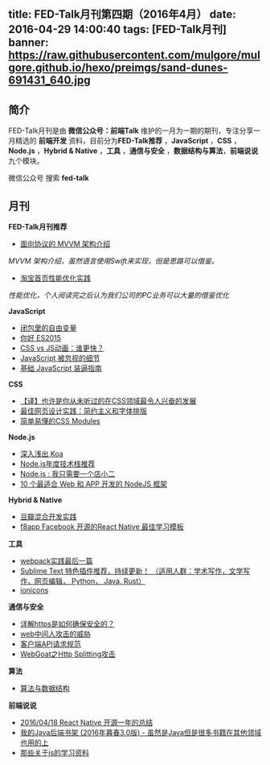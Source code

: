 title: FED-Talk月刊第四期（2016年4月）
date: 2016-04-29 14:00:40
tags: [FED-Talk月刊]
banner: https://raw.githubusercontent.com/mulgore/mulgore.github.io/hexo/preimgs/sand-dunes-691431_640.jpg
---

## 简介

FED-Talk月刊是由 **微信公众号：前端Talk** 维护的一月为一期的期刊，专注分享一月精选的 **前端开发** 资料，目前分为**FED-Talk推荐** ，**JavaScript** ，**CSS** ，**Node.js** ，**Hybrid & Native** ，**工具** ，**通信与安全** ，**数据结构与算法**，**前端说说** 九个模块。

微信公众号 搜索 **fed-talk**

## 月刊

**FED-Talk月刊推荐**

- [面向协议的 MVVM 架构介绍](https://realm.io/cn/news/doios-natasha-murashev-protocol-oriented-mvvm/)

*MVVM 架构介绍，虽然语言使用Swift来实现，但是思路可以借鉴。*

- [淘宝首页性能优化实践](http://www.barretlee.com/blog/2016/04/01/optimization-in-taobao-homepage/)

*性能优化，个人阅读完之后认为我们公司的PC业务可以大量的借鉴优化*

**JavaScript**

- [闭包里的自由变量](https://zhuanlan.zhihu.com/p/20658538)
- [你好 ES2015](http://jinlong.github.io/2016/04/09/Say-Hello-To-ES2015/)
- [CSS vs JS动画：谁更快？](http://zencode.in/19.CSS-vs-JS%E5%8A%A8%E7%94%BB%EF%BC%9A%E8%B0%81%E6%9B%B4%E5%BF%AB%EF%BC%9F.html)
- [JavaScript 被忽视的细节](http://www.barretlee.com/blog/2016/04/18/javascript-detail/)
- [基础 JavaScript 装逼指南](https://annatarhe.github.io/2016/04/19/hack-js-code.html)

**CSS**

- [【译】也许是你从未听过的在CSS领域最令人兴奋的发展](http://www.jqsite.com/notes/1604109666.html)
- [最佳网页设计实践：简约主义和字体排版](http://www.ui.cn/detail/118664.html)
- [简单易懂的CSS Modules](http://acgtofe.com/posts/2016/04/css-modules-made-simple)

**Node.js**

- [深入浅出 Koa](https://github.com/berwin/Blog/issues/8)
- [Node.js年度技术栈推荐](https://github.com/nodeonly/stack)
- [Node.js : 我只需要一个店小二](http://mp.weixin.qq.com/s?__biz=MzAxOTc0NzExNg==&mid=2665513044&idx=1&sn=9b8526e9d641b970ee5ddac02dae3c57#rd)
- [10 个最适合 Web 和 APP 开发的 NodeJS 框架](http://www.58maisui.com/2016/04/27/article-29/)

**Hybrid & Native**

- [豆瓣混合开发实践](http://lincode.github.io/Hybrid-Rexxar)
- [f8app Facebook 开源的React Native 最佳学习模板](https://github.com/fbsamples/f8app)

**工具**

- [webpack实践最后一篇 ](https://github.com/icepy/_posts/issues/34)
- [Sublime Text 特色插件推荐，持续更新！ （适用人群：学术写作，文学写作，网页编辑， Python， Java, Rust）](https://www.scislab.com/blog/sublime-text-te-se-cha-jian-tui-jian-gua-yong-ren-qun-python-java/)
- [ionicons](http://ionicons.com/)

**通信与安全**

- [详解https是如何确保安全的？](http://www.wxtlife.com/2016/03/27/%E8%AF%A6%E8%A7%A3https%E6%98%AF%E5%A6%82%E4%BD%95%E7%A1%AE%E4%BF%9D%E5%AE%89%E5%85%A8%E7%9A%84%EF%BC%9F/)
- [web中间人攻击的威胁](https://www.zhuyingda.com/blog/article.html?id=7)
- [客户端API请求规范](http://blog.12xiaoshi.com/2016/03/31/tech/api-constraint_design/)
- [WebGoat之Http Splitting攻击](http://qimingyu.github.io/2016/04/18/Webgoat%E4%B9%8BHttp%20Splitting%E6%94%BB%E5%87%BB/)

**算法**

- [算法与数据结构](https://github.com/ty4z2008/Qix/blob/master/algorithm.md)

**前端说说**

- [2016/04/18 React Native 开源一年的总结](https://github.com/gaohailang/blog/issues/23)
- [我的Java后端书架 (2016年暮春3.0版) - 虽然是Java但是很多书籍在其他领域也用的上](http://calvin1978.blogcn.com/articles/javabookshelf.html)
- [那些关于js的学习资料](https://annatarhe.github.io/2016/03/20/learning-resources-about-js.html)

